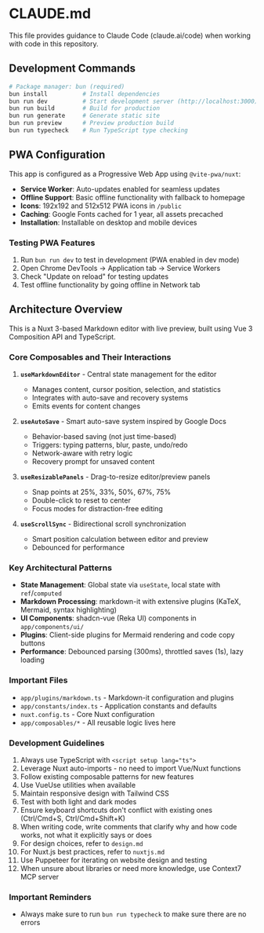 # CLAUDE.md

This file provides guidance to Claude Code (claude.ai/code) when working with code in this repository.

## Development Commands

```bash
# Package manager: bun (required)
bun install          # Install dependencies
bun run dev          # Start development server (http://localhost:3000)
bun run build        # Build for production
bun run generate     # Generate static site
bun run preview      # Preview production build
bun run typecheck    # Run TypeScript type checking
```

## PWA Configuration

This app is configured as a Progressive Web App using `@vite-pwa/nuxt`:

- **Service Worker**: Auto-updates enabled for seamless updates
- **Offline Support**: Basic offline functionality with fallback to homepage
- **Icons**: 192x192 and 512x512 PWA icons in `/public`
- **Caching**: Google Fonts cached for 1 year, all assets precached
- **Installation**: Installable on desktop and mobile devices

### Testing PWA Features

1. Run `bun run dev` to test in development (PWA enabled in dev mode)
2. Open Chrome DevTools → Application tab → Service Workers
3. Check "Update on reload" for testing updates
4. Test offline functionality by going offline in Network tab

## Architecture Overview

This is a Nuxt 3-based Markdown editor with live preview, built using Vue 3 Composition API and TypeScript.

### Core Composables and Their Interactions

1. **`useMarkdownEditor`** - Central state management for the editor
   - Manages content, cursor position, selection, and statistics
   - Integrates with auto-save and recovery systems
   - Emits events for content changes

2. **`useAutoSave`** - Smart auto-save system inspired by Google Docs
   - Behavior-based saving (not just time-based)
   - Triggers: typing patterns, blur, paste, undo/redo
   - Network-aware with retry logic
   - Recovery prompt for unsaved content

3. **`useResizablePanels`** - Drag-to-resize editor/preview panels
   - Snap points at 25%, 33%, 50%, 67%, 75%
   - Double-click to reset to center
   - Focus modes for distraction-free editing

4. **`useScrollSync`** - Bidirectional scroll synchronization
   - Smart position calculation between editor and preview
   - Debounced for performance

### Key Architectural Patterns

- **State Management**: Global state via `useState`, local state with `ref`/`computed`
- **Markdown Processing**: markdown-it with extensive plugins (KaTeX, Mermaid, syntax highlighting)
- **UI Components**: shadcn-vue (Reka UI) components in `app/components/ui/`
- **Plugins**: Client-side plugins for Mermaid rendering and code copy buttons
- **Performance**: Debounced parsing (300ms), throttled saves (1s), lazy loading

### Important Files

- `app/plugins/markdown.ts` - Markdown-it configuration and plugins
- `app/constants/index.ts` - Application constants and defaults
- `nuxt.config.ts` - Core Nuxt configuration
- `app/composables/*` - All reusable logic lives here

### Development Guidelines

1. Always use TypeScript with `<script setup lang="ts">`
2. Leverage Nuxt auto-imports - no need to import Vue/Nuxt functions
3. Follow existing composable patterns for new features
4. Use VueUse utilities when available
5. Maintain responsive design with Tailwind CSS
6. Test with both light and dark modes
7. Ensure keyboard shortcuts don't conflict with existing ones (Ctrl/Cmd+S, Ctrl/Cmd+Shift+K)
8. When writing code, write comments that clarify why and how code works, not what it explicitly says or does
9. For design choices, refer to `design.md`
10. For Nuxt.js best practices, refer to `nuxtjs.md`
11. Use Puppeteer for iterating on website design and testing
12. When unsure about libraries or need more knowledge, use Context7 MCP server

### Important Reminders

- Always make sure to run `bun run typecheck` to make sure there are no errors